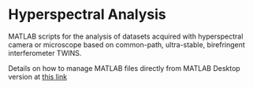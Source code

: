# Hyperspectral Analysis
MATLAB scripts for the analysis of datasets acquired with hyperspectral camera or microscope based on common-path, ultra-stable, birefringent interferometer TWINS. 

Details on how to manage MATLAB files directly from MATLAB Desktop version at [this link](https://www.youtube.com/watch?v=O7A27uMduo0)
